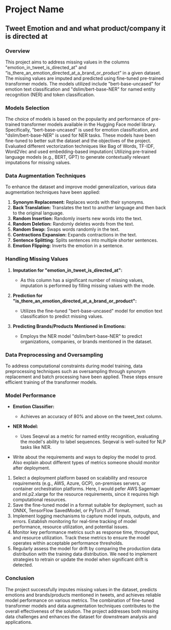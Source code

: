 # Project Name

## Tweet Emotion and and what product/company it is directed at

### Overview

This project aims to address missing values in the columns "emotion_in_tweet_is_directed_at" and “is_there_an_emotion_directed_at_a_brand_or_product” in a given dataset. The missing values are imputed and predicted using fine-tuned pre-trained transformer models. The models utilized include "bert-base-uncased" for emotion text classification and "dslim/bert-base-NER" for named entity recognition (NER) and token classification.

### Models Selection

The choice of models is based on the popularity and performance of pre-trained transformer models available in the Hugging Face model library. Specifically, "bert-base-uncased" is used for emotion classification, and "dslim/bert-base-NER" is used for NER tasks. These models have been fine-tuned to better suit the dataset and the objectives of the project. Evaluated different vectorization techniques like Bag of Words, TF-IDF, Word2Vec and used embedding-based imputation( Utilizing pre-trained language models (e.g., BERT, GPT) to generate contextually relevant imputations for missing values.

### Data Augmentation Techniques

To enhance the dataset and improve model generalization, various data augmentation techniques have been applied:

1. **Synonym Replacement:** Replaces words with their synonyms.
2. **Back Translation:** Translates the text to another language and then back to the original language.
3. **Random Insertion:** Randomly inserts new words into the text.
4. **Random Deletion:** Randomly deletes words from the text.
5. **Random Swap:** Swaps words randomly in the text.
6. **Contractions Expansion:** Expands contractions in the text.
7. **Sentence Splitting:** Splits sentences into multiple shorter sentences.
8. **Emotion Flipping:** Inverts the emotion in a sentence.

### Handling Missing Values

1. **Imputation for "emotion_in_tweet_is_directed_at":**
   - As this column has a significant number of missing values, imputation is performed by filling missing values with the mode.

2. **Prediction for "is_there_an_emotion_directed_at_a_brand_or_product":**
   - Utilizes the fine-tuned "bert-base-uncased" model for emotion text classification to predict missing values.

3. **Predicting Brands/Products Mentioned in Emotions:**
   - Employs the NER model "dslim/bert-base-NER" to predict organizations, companies, or brands mentioned in the dataset.

### Data Preprocessing and Oversampling

To address computational constraints during model training, data preprocessing techniques such as oversampling through synonym replacement and batch processing have been applied. These steps ensure efficient training of the transformer models.

### Model Performance

- **Emotion Classifier:**
  - Achieves an accuracy of 80% and above on the tweet_text column.

- **NER Model:**
  - Uses Seqeval as a metric for named entity recognition, evaluating the model's ability to label sequences. Seqeval is well-suited for NLP tasks like NER.

- Write about the requirements and ways to deploy the model to prod. Also explain about different types of metrics someone should monitor after deployment.
1. Select a deployment platform based on scalability and resource requirements (e.g., AWS, Azure, GCP), on-premises servers, or container orchestration platforms. Here, I would pefer AWS Sagemaer and ml.p2.xlarge for the resource requirements, since it requires high computational resources.
2. Save the fine-tuned model in a format suitable for deployment, such as ONNX, TensorFlow SavedModel, or PyTorch JIT format.
3. Implement logging mechanisms to capture model inputs, outputs, and errors. Establish monitoring for real-time tracking of model performance, resource utilization, and potential issues.
4. Monitor key performance metrics such as response time, throughput, and resource utilization. Track these metrics to ensure the model operates within acceptable performance thresholds.
5. Regularly assess the model for drift by comparing the production data distribution with the training data distribution. We need to implement strategies to retrain or update the model when significant drift is detected.

### Conclusion

The project successfully imputes missing values in the dataset, predicts emotions and brands/products mentioned in tweets, and achieves reliable model performance on various metrics. The combination of fine-tuned transformer models and data augmentation techniques contributes to the overall effectiveness of the solution. The project addresses both missing data challenges and enhances the dataset for downstream analysis and applications.
